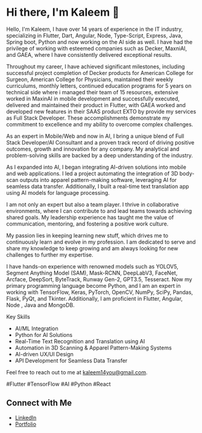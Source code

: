 # Hi there, I'm Kaleem 👋

Hello, I'm Kaleem, I have over 14 years of experience in the IT industry, specializing in Flutter, Dart, Angular, Node, Type-Script, Express, Java, Spring boot, Python and now working on the AI side as well. I have had the privilege of working with esteemed companies such as Decker, MaxniAI, and GAEA, where I have consistently delivered exceptional results.

Throughout my career, I have achieved significant milestones, including successful project completion of Decker products for American College for Surgeon, American College for Physicians, maintained their weekly curriculums, monthly letters, continued education programs for 5 years on technical side where i managed their team of 15 resources, extensive worked in MaxinAI in mobile development and successfully executed, delivered and maintained their product in Flutter, with GAEA worked and developed new features in their SAAS product EXTO by provide my services as Full Stack Developer. These accomplishments demonstrate my commitment to excellence and my ability to overcome complex challenges.

As an expert in Mobile/Web and now in AI, I bring a unique blend of Full Stack Developer/AI Consultant and a proven track record of driving positive outcomes, growth and innovation for any company. My analytical and problem-solving skills are backed by a deep understanding of the industry.

As I expanded into AI, I began integrating AI-driven solutions into mobile and web applications. I led a project automating the integration of 3D body-scan outputs into apparel pattern-making software, leveraging AI for seamless data transfer. Additionally, I built a real-time text translation app using AI models for language processing.

I am not only an expert but also a team player. I thrive in collaborative environments, where I can contribute to and lead teams towards achieving shared goals. My leadership experience has taught me the value of communication, mentoring, and fostering a positive work culture.

My passion lies in keeping learning new stuff, which drives me to continuously learn and evolve in my profession. I am dedicated to serve and share my knowledge to keep growing and am always looking for new challenges to further my expertise.

I have hands-on experience with renowned models such as YOLOV5, Segment Anything Model (SAM), Mask-RCNN, DeepLabV3, FaceNet, Arcface, DeepSort, ByteTrack, Runway Gen-2, GPT3.5, Tesseract. Now my primary programming language become Python, and I am an expert in working with TensorFlow, Keras, PyTorch, OpenCV, NumPy, SciPy, Pandas, Flask, PyQt, and Tkinter. Additionally, I am proficient in Flutter, Angular, Node , Java and MongoDB.

Key Skills
* AI/ML Integration
* Python for AI Solutions
* Real-Time Text Recognition and Translation using AI
* Automation in 3D Scanning & Apparel Pattern-Making Systems
* AI-driven UX/UI Design
* API Development for Seamless Data Transfer

Feel free to reach out to me at kaleem14you@gmail.com.

#Flutter #TensorFlow #AI #Python #React


## Connect with Me
- [LinkedIn](https://www.linkedin.com/in/kaleem-qureshi-57a06b40/)
- [Portfolio](https://kaleemqureshiportfolio.vercel.app/)
